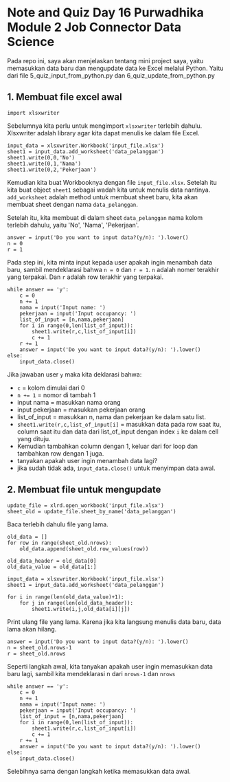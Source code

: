 # Note and Quiz Day 16 Purwadhika Module 2 Job Connector Data Science

Pada repo ini, saya akan menjelaskan tentang mini project saya, yaitu memasukkan data baru dan mengupdate data ke Excel melalui Python. Yaitu dari file 5_quiz_input_from_python.py dan 6_quiz_update_from_python.py    

## 1. Membuat file excel awal
```
import xlsxwriter
```
Sebelumnya kita perlu untuk mengimport `xlsxwriter` terlebih dahulu. Xlsxwriter adalah library agar kita dapat menulis ke dalam file Excel.

```
input_data = xlsxwriter.Workbook('input_file.xlsx')
sheet1 = input_data.add_worksheet('data_pelanggan')
sheet1.write(0,0,'No')
sheet1.write(0,1,'Nama')
sheet1.write(0,2,'Pekerjaan')
```

Kemudian kita buat Workbooknya dengan file `input_file.xlsx`. Setelah itu kita buat object `sheet1` sebagai wadah kita untuk menulis data nantinya. `add_worksheet` adalah method untuk membuat sheet baru, kita akan membuat sheet dengan nama `data_pelanggan`.

Setelah itu, kita membuat di dalam sheet `data_pelanggan` nama kolom terlebih dahulu, yaitu 'No', 'Nama', 'Pekerjaan'.

```
answer = input('Do you want to input data?(y/n): ').lower()
n = 0
r = 1
```
Pada step ini, kita minta input kepada user apakah ingin menambah data baru, sambil mendeklarasi bahwa `n = 0` dan `r = 1`. `n` adalah nomer terakhir yang terpakai. Dan `r` adalah row terakhir yang terpakai.

```
while answer == 'y':
    c = 0
    n += 1
    nama = input('Input name: ')
    pekerjaan = input('Input occupancy: ')
    list_of_input = [n,nama,pekerjaan]
    for i in range(0,len(list_of_input)):
        sheet1.write(r,c,list_of_input[i])
        c += 1
    r += 1
    answer = input('Do you want to input data?(y/n): ').lower()
else:
    input_data.close()
```

Jika jawaban user `y` maka kita deklarasi bahwa:
- `c` = kolom dimulai dari 0
- `n += 1` = nomor di tambah 1
- input nama = masukkan nama orang
- input pekerjaan = masukkan pekerjaan orang
- list_of_input = masukkan n, nama dan pekerjaan ke dalam satu list.
- `sheet1.write(r,c,list_of_input[i]` = masukkan data pada row saat itu, column saat itu dan data dari list_of_input dengan index `i` ke dalam cell yang dituju.
- Kemudian tambahkan column dengan 1, keluar dari for loop dan tambahkan row dengan 1 juga.
- tanyakan apakah user ingin menambah data lagi?
- jika sudah tidak ada, `input_data.close()` untuk menyimpan data awal.

## 2. Membuat file untuk mengupdate
```
update_file = xlrd.open_workbook('input_file.xlsx')
sheet_old = update_file.sheet_by_name('data_pelanggan')
```
Baca terlebih dahulu file yang lama.

```
old_data = []
for row in range(sheet_old.nrows):
    old_data.append(sheet_old.row_values(row))

old_data_header = old_data[0]
old_data_value = old_data[1:]

input_data = xlsxwriter.Workbook('input_file.xlsx')
sheet1 = input_data.add_worksheet('data_pelanggan')

for i in range(len(old_data_value)+1):
    for j in range(len(old_data_header)):
        sheet1.write(i,j,old_data[i][j])
```

Print ulang file yang lama. Karena jika kita langsung menulis data baru, data lama akan hilang.

```
answer = input('Do you want to input data?(y/n): ').lower()
n = sheet_old.nrows-1
r = sheet_old.nrows
```
Seperti langkah awal, kita tanyakan apakah user ingin memasukkan data baru lagi, sambil kita mendeklarasi n dari `nrows-1` dan `nrows`

```
while answer == 'y':
    c = 0
    n += 1
    nama = input('Input name: ')
    pekerjaan = input('Input occupancy: ')
    list_of_input = [n,nama,pekerjaan]
    for i in range(0,len(list_of_input)):
        sheet1.write(r,c,list_of_input[i])
        c += 1
    r += 1
    answer = input('Do you want to input data?(y/n): ').lower()
else:
    input_data.close()
```

Selebihnya sama dengan langkah ketika memasukkan data awal.
